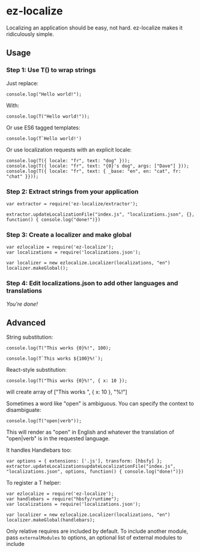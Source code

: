 # ez-localize

Localizing an application should be easy, not hard. ez-localize makes it ridiculously simple.

## Usage

### Step 1: Use T() to wrap strings

Just replace:

``` 
console.log("Hello world!");
```

With:

```
console.log(T("Hello world!"));
```

Or use ES6 tagged templates:

```
console.log(T`Hello world!')
```

Or use localization requests with an explicit locale:

```
console.log(T({ locale: "fr", text: "dog" }));
console.log(T({ locale: "fr", text: "{0}'s dog", args: ["Dave"] }));
console.log(T({ locale: "fr", text: { _base: "en", en: "cat", fr: "chat" }}));
```

### Step 2: Extract strings from your application

```
var extractor = require('ez-localize/extractor');

extractor.updateLocalizationFile("index.js", "localizations.json", {}, function() { console.log("done!")})
```

### Step 3: Create a localizer and make global

```
var ezlocalize = require('ez-localize');
var localizations = require('localizations.json');

var localizer = new ezlocalize.Localizer(localizations, "en")
localizer.makeGlobal();

```

### Step 4: Edit localizations.json to add other languages and translations

_You're done!_


## Advanced

String substitution:

```
console.log(T("This works {0}%!", 100);
```


```
console.log(T`This works ${100}%!`);
```


React-style substitution:

```
console.log(T("This works {0}%!", { x: 10 });
```

will create array of ["This works ", { x: 10 }, "%!"]


Sometimes a word like "open" is ambiguous. You can specify the context to disambiguate:

```
console.log(T("open|verb"));
```

This will render as "open" in English and whatever the translation of "open|verb" is in the requested language.


It handles Handlebars too:

```
var options = { extensions: ['.js'], transform: [hbsfy] };
extractor.updateLocalizationsupdateLocalizationFile("index.js", "localizations.json", options, function() { console.log("done!")})
```

To register a T helper:

```
var ezlocalize = require('ez-localize');
var handlebars = require("hbsfy/runtime");
var localizations = require('localizations.json');

var localizer = new ezlocalize.Localizer(localizations, "en")
localizer.makeGlobal(handlebars);
```

Only relative requires are included by default. To include another module, pass `externalModules` to options, an optional list of external modules to include
